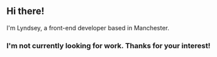 ## Hi there!

I'm Lyndsey, a front-end developer based in Manchester.

### I'm not currently looking for work. Thanks for your interest!
